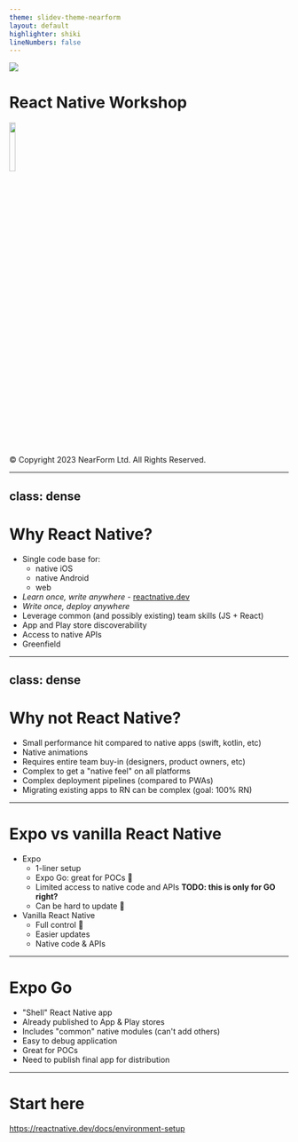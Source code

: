 ```yaml
---
theme: slidev-theme-nearform
layout: default
highlighter: shiki
lineNumbers: false
---
```


<img class=logo src="/images/nearform.svg">

# React Native Workshop

<img src="/images/react-native.svg" style="width: 15%;">

<div class="copyright">

© Copyright 2023 NearForm Ltd. All Rights Reserved.

</div>

---
class: dense
---

# Why React Native?

- Single code base for:
  - native iOS
  - native Android
  - web
- _Learn once, write anywhere_ - [reactnative.dev](https://reactnative.dev)
- _Write once, deploy anywhere_
- Leverage common (and possibly existing) team skills (JS + React)
- App and Play store discoverability
- Access to native APIs
- Greenfield

---
class: dense
---

# Why not React Native?

- Small performance hit compared to native apps (swift, kotlin, etc)
- Native animations
- Requires entire team buy-in (designers, product owners, etc)
- Complex to get a "native feel" on all platforms
- Complex deployment pipelines (compared to PWAs)
- Migrating existing apps to RN can be complex (goal: 100% RN)

---

# Expo vs vanilla React Native

- Expo
  - 1-liner setup
  - Expo Go: great for POCs 🚀
  - Limited access to native code and APIs **TODO: this is only for GO right?**
  - Can be hard to update 🤯
- Vanilla React Native
  - Full control 💪
  - Easier updates
  - Native code & APIs

---

# Expo Go

- "Shell" React Native app
- Already published to App & Play stores
- Includes "common" native modules (can't add others)
- Easy to debug application
- Great for POCs
- Need to publish final app for distribution

---

# Start here

https://reactnative.dev/docs/environment-setup